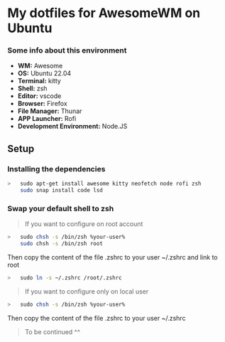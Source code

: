 # My dotfiles for AwesomeWM on Ubuntu</h1>

### Some info about this environment

- **WM:** Awesome
- **OS:** Ubuntu 22.04
- **Terminal:** kitty
- **Shell:** zsh
- **Editor:** vscode
- **Browser:** Firefox
- **File Manager:** Thunar
- **APP Launcher:** Rofi
- **Development Environment:** Node.JS

## Setup

### Installing the dependencies

```sh
>   sudo apt-get install awesome kitty neofetch node rofi zsh  
    sudo snap install code lsd
```

### Swap your default shell to zsh

> If you want to configure on root account

```sh
>   sudo chsh -s /bin/zsh %your-user%
    sudo chsh -s /bin/zsh root
```

Then copy the content of the file .zshrc to your user ~/.zshrc and link to root

```sh
>   sudo ln -s ~/.zshrc /root/.zshrc
```

> If you want to configure only on local user

```sh
>   sudo chsh -s /bin/zsh %your-user%
```

Then copy the content of the file .zshrc to your user ~/.zshrc
> To be continued ^^
